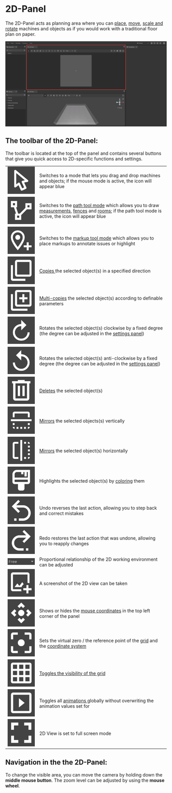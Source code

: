 # 2D-Panel

The 2D-Panel acts as planning area where you can [place](../machines/first-steps-with-3d-object.md), [move](../machines/selecting-and-moving-objects.md), [scale and rotate](../machines/scale-and-rotate-objects.md) machines and objects as if you would work with a traditional floor plan on paper.

![](../../../.gitbook/assets/iVP_Planning_UserInterface_2DPanel.png)

## The toolbar of the 2D-Panel:

The toolbar is located at the top of the panel and contains several buttons that give you quick access to 2D-specific functions and settings.

|                                                                           |                                                                                                                                                                                                                                                                                                              |
| ------------------------------------------------------------------------- | ------------------------------------------------------------------------------------------------------------------------------------------------------------------------------------------------------------------------------------------------------------------------------------------------------------ |
| ![](../../../.gitbook/assets/planning_2d_panel_regular_mode.png)                  | Switches to a mode that lets you drag and drop machines and objects; if the mouse mode is active, the icon will appear blue                                                                                                                                                                                  |
| ![](../../../.gitbook/assets/planning_2d_panel_path_mode.png)                                          | Switches to the [path tool mode](../advanced-tools/path-tool.md) which allows you to draw [measurements](../advanced-tools/path-tool.md#measurements), [fences](../advanced-tools/fence-tool.md) and [rooms](../advanced-tools/the-room-tool.md); if the path tool mode is active, the icon will appear blue                                                                                                                                                                                                      |
| ![](../../../.gitbook/assets/planning_2d_panel_place_new_markup.png)                                  | Switches to the [markup tool mode](../machines/copy-and-delete-objects.md#copy-objects) which allows you to place markups to annotate issues or highlight                                                                                                                                                     |
| ![](../../../.gitbook/assets/planning_2d_panel_copy.png)                                              | [Copies ](../machines/copy-and-delete-objects.md#copy-objects)the selected object(s) in a specified direction                                                                                                                                                                                                |
| ![](../../../.gitbook/assets/planning_2d_multi_copy.png)                                              | [Multi-copies](../machines/copy-and-delete-objects.md#multi-copy-objects) the selected object(s) according to definable parameters                                                                                                                                                                           |
| ![](../../../.gitbook/assets/planning_2d_panel_rotate_clockwise.png)                                  | Rotates the selected object(s) clockwise by a fixed degree (the degree can be adjusted in the [settings panel](settings-panel.md#global-settings))                                                                                                                                                           |
| ![](../../../.gitbook/assets/planning_2d_panel_rotate_counterclockwise.png)                           | Rotates the selected object(s) anti-clockwise by a fixed degree (the degree can be adjusted in the [settings panel](settings-panel.md#global-settings))                                                                                                                                                      |
| ![](../../../.gitbook/assets/planning_2d_panel_delete.png)                                            | [Deletes](../machines/copy-and-delete-objects.md#delete-objects) the selected object(s)                                                                                                                                                                                                                      |
| ![](../../../.gitbook/assets/planning_2d_panel_mirror_vertically.png)                                 | [Mirrors](../machines/scale-and-rotate-objects.md#mirror-objects) the selected objects(s) vertically                                                                                                                                                                                                         |
| ![](../../../.gitbook/assets/planning_2d_panel_mirror_horizontally.png)                               | [Mirrors](../machines/scale-and-rotate-objects.md#mirror-objects) the selected object(s) horizontally                                                                                                                                                                                                        |
| ![](../../../.gitbook/assets/planning_2d_panel_colorize.png)                                          | Highlights the selected object(s) by [coloring](../machines/highlighting-objects.md#coloring-objects) them                                                                                                                                                                                                   |
| ![](../../../.gitbook/assets/planning_2d_panel_undo.png)                                              | Undo reverses the last action, allowing you to step back and correct mistakes                                                                                                                                                                                               |
| ![](../../../.gitbook/assets/planning_2d_panel_redo.png)                                              | Redo restores the last action that was undone, allowing you to reapply changes                                                                                                                                                                                                      |
| ![](../../../.gitbook/assets/planning_2d_panel_aspect_ratio.png)                                      | Proportional relationship of the 2D working environment can be adjusted                                                                                                                                                                                                 |
| ![](../../../.gitbook/assets/planning_2d_panel_create_screenshot.png)                                 | A screenshot of the 2D view can be taken                                                                                                                                                                                                |
| ![](../../../.gitbook/assets/planning_2d_panel_show_mouse_coordinates.png)                            | Shows or hides the [mouse coordinates](the-grid.md#mouse-coordinates) in the top left corner of the panel                                                                                                                                                                                                    |                                                                                                                                           
| ![](../../../.gitbook/assets/planning_2d_panel_grid_origin.png)                                       | Sets the virtual zero / the reference point of the [grid](the-grid.md) and the [coordinate system](the-grid.md)                                                                                                                                                                                              |
| ![](../../../.gitbook/assets/planning_2d_panel_toggle_grid.png)                                       | [Toggles the visibility of the grid](the-grid.md#displaying-and-hiding-the-grid)                                                                                                                                                                                                                             |
| ![](../../../.gitbook/assets/planning_2d_panel_animations_on_off_globally.png)                        | Toggles all [animations ](../machines/animations.md)globally without overwriting the animation values set for                                                                                                                                                                                                |
| ![](../../../.gitbook/assets/planning_2d_panel_fullscreen.png)                                        | 2D View is set to full screen mode                                                                                                                                                                                                          |

## Navigation in the the 2D-Panel:

To change the visible area, you can move the camera by holding down the **middle mouse button**. The zoom level can be adjusted by using the **mouse wheel**.
